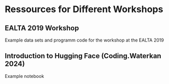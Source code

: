 # Ressources for Different Workshops

## EALTA 2019 Workshop
Example data sets and programm code for the workshop at the EALTA 2019

## Introduction to Hugging Face (Coding.Waterkan 2024)
Example notebook
